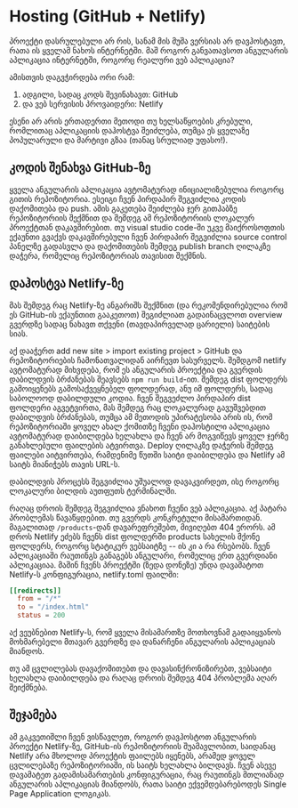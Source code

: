 # Hosting (GitHub + Netlify)

პროექტი დასრულებული არ რის, სანამ მის მუშა ვერსიას არ დავჰოსტავთ,
რათა ის ყველამ ნახოს ინტერნეტში. მაშ როგორ განვათავსოთ ანგულარის
აპლიკაცია ინტერნეტში, როგორც რეალური ვებ აპლიკაცია?

ამისთვის დაგვჭირდება ორი რამ:

1. ადგილი, სადაც კოდს შევინახავთ: GitHub
2. და ვებ სერვისის პროვაიდერი: Netlify

ესენი არ არის ერთადერთი მეთოდი თუ ხელსაწყოების კრებული, რომლითაც
აპლიკაციის დაჰოსტვა შეიძლება, თუმცა ეს ყველაზე პოპულარული და მარტივი
გზაა (თანაც სრულიად უფასო!).

## კოდის შენახვა GitHub-ზე

ყველა ანგულარის აპლიკაცია ავტომატურად ინიციალიზებულია როგორც გითის რეპოზიტორია.
ესეიგი ჩვენ პირდაპირ შეგვიძლია კოდის დაქომითება და push. ამის გაკეთება შეიძლება
ჯერ გითჰაბზე რეპოზიტორიის შექმნით და შემდეგ ამ რეპოზიტორიის ლოკალურ პროექტთან
დაკავშირებით. თუ visual studio code-ში უკვე მაიქროსოფთის ექაუნთი გვაქვს დაკავშირებული
ჩვენ პირდაპირ შეგვიძლია source control პანელზე გადასვლა და დაქომითების შემდეგ
publish branch ღილაკზე დაჭერა, რომელიც რეპოზიტორიას თავისით შექმნის.

## დაჰოსტვა Netlify-ზე

მას შემდეგ რაც Netlify-ზე ანგარიშს შექმნით (და რეკომენდირებულია რომ ეს GitHub-ის
ექაუნთით გააკეთოთ) შეგიძლიათ გადაინაცვლოთ overview გვერდზე სადაც ნახავთ თქვენი
(თავდაპირველად ცარიელი) საიტების სიას.

აქ დააჭერთ add new site > import existing project > GitHub და რეპოზიტორიების
ჩამონათვალიდან აირჩევთ სასურველს. შემდგომ netlify ავტომატურად მიხვდება, რომ
ეს ანგულარის პროექტია და გვერდის დაბილდვის ბრძანებას შეავსებს `npm run build`-ით.
შემდეგ dist ფოლდერს გამოიყენებს გამოსაქვეყნებელ ფოლდერად, ანუ იმ ფოლდერს, სადაც
საბოლოოდ დაბილდული კოდია. ჩვენ შეგვეძლო პირდაპირ dist ფოლდერი აგვეტვირთა,
მას შემდეგ რაც ლოკალურად გავუშვებდით დაბილდვის ბრძანებას, თუმცა ამ მეთოდის
უპირატესობა არის ის, რომ რეპოზიტორიაში ყოველ ახალ ქომითზე ჩვენი დაჰოსტილი
აპლიკაცია ავტომატურად დაიბილდება ხელახლა და ჩვენ არ მოგვიწევს ყოველ ჯერზე
განახლებული ფაილების ატვირთვა. Deploy ღილაკზე დაჭერის შემდეგ ფაილები აიტვირთება,
რამდენიმე წუთში საიტი დაიბილდება და Netlify ამ საიტს მიანიჭებს თავის URL-ს.

დაბილდვის პროცესს შეგვიძლია უშუალოდ დავაკვირდეთ, ისე როგორც ლოკალური ბილდის
აუთფუთს ტერმინალში.

რაღაც დროის შემდეგ შეგვიძლია ვნახოთ ჩვენი ვებ აპლიკაცია. აქ პატარა პრობლემას წავაწყდებით.
თუ გვერდს კონკრეტული მისამართიდან. მაგალითად `/products`-დან დავარეფრეშებთ, მივიღებთ
404 ერორს. ამ დროს Netlify ეძებს ჩვენს dist ფოლდერში products სახელის მქონე ფოლდერს,
როგორც სტატიკურ ვებსაიტზე -- ის კი ა რა რსებობს. ჩვენ აპლიკაციაში რაუთინგს განაგებს ანგულარი,
რომელიც ერთ გვერდიანი აპლიკაციაა. მაშინ ჩვენს პროექტში (ზედა დონეზე) უნდა დავამატოთ Netlify-ს
კონფიგურაცია, netlify.toml ფაილში:

```toml
[[redirects]]
  from = "/*"
  to = "/index.html"
  status = 200
```

აქ ვეუბნებით Netlify-ს, რომ ყველა მისამართზე მოთხოვნამ გადაიყვანოს მოხმარებელი მთავარ
გვერდზე და დანარჩენი ანგულარის აპლიკაციას მიანდოს.

თუ ამ ცვლილებას დავაქომითებთ და დავასინქრონიზირებთ, ვებსაიტი ხელახლა დაიბილდება
და რაღაც დროის შემდეგ 404 პრობლემა აღარ შეიქმნება.

## შეჯამება

ამ გაკვეთიშლი ჩვენ ვისწავლეთ, როგორ დავჰოსტოთ ანგულარის პროექტი Netlify-ზე, GitHub-ის
რეპოზიტორიის შუამავლობით, საიდანაც Netlify არა მხოლოდ პროექტის ფაილებს იყენებს, არამედ
ყოველ ცვლილებაზე რეპოზიტორიაში, ის საიტს ხელახლა ბილდავს. ჩვენ ასევე დავამატეთ გადამისამართების
კონფიგურაცია, რაც რაუთინგს მთლიანად ანგულარის აპლიკაციას მიანდობს, რათა საიტი ექვემდებარებოდეს
Single Page Application ლოგიკას.
